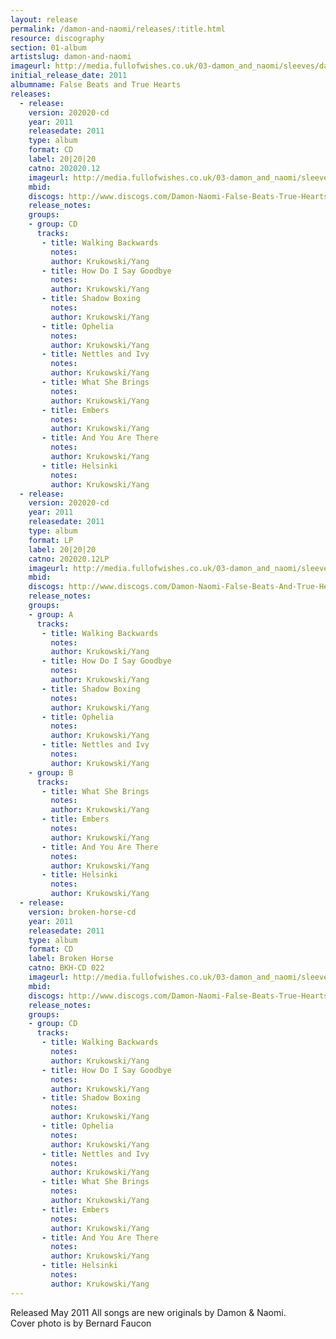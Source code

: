 ```yaml
---
layout: release
permalink: /damon-and-naomi/releases/:title.html
resource: discography
section: 01-album
artistslug: damon-and-naomi
imageurl: http://media.fullofwishes.co.uk/03-damon_and_naomi/sleeves/dan_falsebeats.jpg
initial_release_date: 2011
albumname: False Beats and True Hearts
releases:
  - release: 
    version: 202020-cd
    year: 2011
    releasedate: 2011
    type: album
    format: CD
    label: 20|20|20
    catno: 202020.12
    imageurl: http://media.fullofwishes.co.uk/03-damon_and_naomi/sleeves/dan_falsebeats.jpg
    mbid: 
    discogs: http://www.discogs.com/Damon-Naomi-False-Beats-True-Hearts/release/2898583
    release_notes:
    groups:
    - group: CD
      tracks:
       - title: Walking Backwards
         notes: 
         author: Krukowski/Yang
       - title: How Do I Say Goodbye
         notes: 
         author: Krukowski/Yang
       - title: Shadow Boxing
         notes: 
         author: Krukowski/Yang
       - title: Ophelia
         notes: 
         author: Krukowski/Yang
       - title: Nettles and Ivy
         notes: 
         author: Krukowski/Yang
       - title: What She Brings
         notes: 
         author: Krukowski/Yang
       - title: Embers
         notes: 
         author: Krukowski/Yang
       - title: And You Are There
         notes: 
         author: Krukowski/Yang
       - title: Helsinki
         notes: 
         author: Krukowski/Yang
  - release: 
    version: 202020-cd
    year: 2011
    releasedate: 2011
    type: album
    format: LP
    label: 20|20|20
    catno: 202020.12LP
    imageurl: http://media.fullofwishes.co.uk/03-damon_and_naomi/sleeves/dan_falsebeats.jpg
    mbid: 
    discogs: http://www.discogs.com/Damon-Naomi-False-Beats-And-True-Hearts/release/2916807
    release_notes:
    groups:
    - group: A
      tracks:
       - title: Walking Backwards
         notes: 
         author: Krukowski/Yang
       - title: How Do I Say Goodbye
         notes: 
         author: Krukowski/Yang
       - title: Shadow Boxing
         notes: 
         author: Krukowski/Yang
       - title: Ophelia
         notes: 
         author: Krukowski/Yang
       - title: Nettles and Ivy
         notes: 
         author: Krukowski/Yang
    - group: B
      tracks:
       - title: What She Brings
         notes: 
         author: Krukowski/Yang
       - title: Embers
         notes: 
         author: Krukowski/Yang
       - title: And You Are There
         notes: 
         author: Krukowski/Yang
       - title: Helsinki
         notes: 
         author: Krukowski/Yang
  - release: 
    version: broken-horse-cd
    year: 2011
    releasedate: 2011
    type: album
    format: CD
    label: Broken Horse
    catno: BKH-CD 022
    imageurl: http://media.fullofwishes.co.uk/03-damon_and_naomi/sleeves/dan_falsebeats.jpg
    mbid: 
    discogs: http://www.discogs.com/Damon-Naomi-False-Beats-True-Hearts/release/2898975
    release_notes:
    groups:
    - group: CD
      tracks:
       - title: Walking Backwards
         notes: 
         author: Krukowski/Yang
       - title: How Do I Say Goodbye
         notes: 
         author: Krukowski/Yang
       - title: Shadow Boxing
         notes: 
         author: Krukowski/Yang
       - title: Ophelia
         notes: 
         author: Krukowski/Yang
       - title: Nettles and Ivy
         notes: 
         author: Krukowski/Yang
       - title: What She Brings
         notes: 
         author: Krukowski/Yang
       - title: Embers
         notes: 
         author: Krukowski/Yang
       - title: And You Are There
         notes: 
         author: Krukowski/Yang
       - title: Helsinki
         notes: 
         author: Krukowski/Yang
---
```

Released May 2011 All songs are new originals by Damon & Naomi.  
Cover photo is by Bernard Faucon